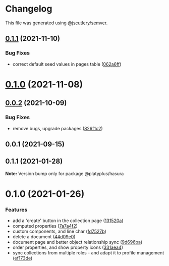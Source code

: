# Changelog

This file was generated using [@jscutlery/semver](https://github.com/jscutlery/semver).

## [0.1.1](https://github.com/platyplus/platydev/compare/hasura@0.1.0...hasura@0.1.1) (2021-11-10)


### Bug Fixes

* correct default seed values in pages table ([062a6ff](https://github.com/platyplus/platydev/commit/062a6ff39b206532a7ae39ae4fc02d4cc7483dad))



# [0.1.0](https://github.com/platyplus/platydev/compare/hasura@0.0.2...hasura@0.1.0) (2021-11-08)

## [0.0.2](https://github.com/platyplus/platyplus/compare/hasura@0.0.1...hasura@0.0.2) (2021-10-09)

### Bug Fixes

- remove bugs, upgrade packages ([826f1c2](https://github.com/platyplus/platyplus/commit/826f1c2c2147ed1b436e9f58b36d1fc4346d7f91))

## 0.0.1 (2021-09-15)

## 0.1.1 (2021-01-28)

**Note:** Version bump only for package @platyplus/hasura

# 0.1.0 (2021-01-26)

### Features

- add a 'create' button in the collection page ([131520a](https://github.com/platyplus/platyplus/commit/131520a88bfce77c15303b9edacc4e7fe33cecf8))
- computed properties ([7a7a4f2](https://github.com/platyplus/platyplus/commit/7a7a4f2bab688420fc8397cd56c9f7e0abbf9e6f))
- custom components, and line char ([fd7527b](https://github.com/platyplus/platyplus/commit/fd7527b566a36b9bd0dc540f183529993cb4f664))
- delete a document ([44d09e0](https://github.com/platyplus/platyplus/commit/44d09e0dfc9e364b12b79c4fbe465e99ee9f8fad))
- document page and better object relationship sync ([9d696ba](https://github.com/platyplus/platyplus/commit/9d696baa9229173a1a60d111e2e296fcad54376f))
- order properties, and show property icons ([331aea4](https://github.com/platyplus/platyplus/commit/331aea48bd83b12b8d5f724187275db9f673ba45))
- sync collections from multiple roles - and adapt it to profile management ([ef173de](https://github.com/platyplus/platyplus/commit/ef173decfe4c549214affce8fe83bf085bde65a8))
